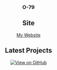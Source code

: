 <div align=center>

<br/>

### O-79

## Site

[My Website](https://o-79.github.io/)

## Latest Projects

[![View on GitHub](https://img.shields.io/badge/Arena-ffff00)](https://github.com/O-79/Arena)
